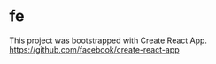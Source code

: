 # fe

This project was bootstrapped with Create React App.
https://github.com/facebook/create-react-app

